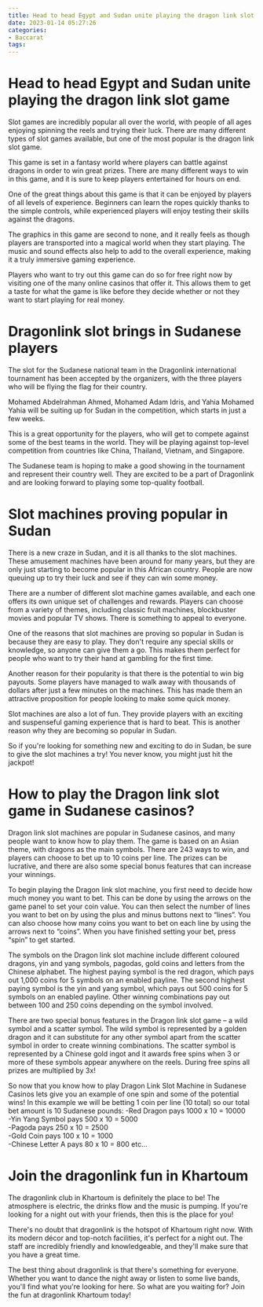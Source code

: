 ```yaml
---
title: Head to head Egypt and Sudan unite playing the dragon link slot game 
date: 2023-01-14 05:27:26
categories:
- Baccarat
tags:
---
```



#  Head to head Egypt and Sudan unite playing the dragon link slot game 

Slot games are incredibly popular all over the world, with people of all ages enjoying spinning the reels and trying their luck. There are many different types of slot games available, but one of the most popular is the dragon link slot game.

This game is set in a fantasy world where players can battle against dragons in order to win great prizes. There are many different ways to win in this game, and it is sure to keep players entertained for hours on end.

One of the great things about this game is that it can be enjoyed by players of all levels of experience. Beginners can learn the ropes quickly thanks to the simple controls, while experienced players will enjoy testing their skills against the dragons.

The graphics in this game are second to none, and it really feels as though players are transported into a magical world when they start playing. The music and sound effects also help to add to the overall experience, making it a truly immersive gaming experience.

Players who want to try out this game can do so for free right now by visiting one of the many online casinos that offer it. This allows them to get a taste for what the game is like before they decide whether or not they want to start playing for real money.

#  Dragonlink slot brings in Sudanese players 

The slot for the Sudanese national team in the Dragonlink international tournament has been accepted by the organizers, with the three players who will be flying the flag for their country.

Mohamed Abdelrahman Ahmed, Mohamed Adam Idris, and Yahia Mohamed Yahia will be suiting up for Sudan in the competition, which starts in just a few weeks.

This is a great opportunity for the players, who will get to compete against some of the best teams in the world. They will be playing against top-level competition from countries like China, Thailand, Vietnam, and Singapore.

The Sudanese team is hoping to make a good showing in the tournament and represent their country well. They are excited to be a part of Dragonlink and are looking forward to playing some top-quality football.

#  Slot machines proving popular in Sudan 

There is a new craze in Sudan, and it is all thanks to the slot machines. These amusement machines have been around for many years, but they are only just starting to become popular in this African country. People are now queuing up to try their luck and see if they can win some money.

There are a number of different slot machine games available, and each one offers its own unique set of challenges and rewards. Players can choose from a variety of themes, including classic fruit machines, blockbuster movies and popular TV shows. There is something to appeal to everyone.

One of the reasons that slot machines are proving so popular in Sudan is because they are easy to play. They don't require any special skills or knowledge, so anyone can give them a go. This makes them perfect for people who want to try their hand at gambling for the first time.

Another reason for their popularity is that there is the potential to win big payouts. Some players have managed to walk away with thousands of dollars after just a few minutes on the machines. This has made them an attractive proposition for people looking to make some quick money.

Slot machines are also a lot of fun. They provide players with an exciting and suspenseful gaming experience that is hard to beat. This is another reason why they are becoming so popular in Sudan.

So if you're looking for something new and exciting to do in Sudan, be sure to give the slot machines a try! You never know, you might just hit the jackpot!

#  How to play the Dragon link slot game in Sudanese casinos? 

Dragon link slot machines are popular in Sudanese casinos, and many people want to know how to play them. The game is based on an Asian theme, with dragons as the main symbols. There are 243 ways to win, and players can choose to bet up to 10 coins per line. The prizes can be lucrative, and there are also some special bonus features that can increase your winnings.

To begin playing the Dragon link slot machine, you first need to decide how much money you want to bet. This can be done by using the arrows on the game panel to set your coin value. You can then select the number of lines you want to bet on by using the plus and minus buttons next to “lines”. You can also choose how many coins you want to bet on each line by using the arrows next to “coins”. When you have finished setting your bet, press “spin” to get started.

The symbols on the Dragon link slot machine include different coloured dragons, yin and yang symbols, pagodas, gold coins and letters from the Chinese alphabet. The highest paying symbol is the red dragon, which pays out 1,000 coins for 5 symbols on an enabled payline. The second highest paying symbol is the yin and yang symbol, which pays out 500 coins for 5 symbols on an enabled payline. Other winning combinations pay out between 100 and 250 coins depending on the symbol involved.

There are two special bonus features in the Dragon link slot game – a wild symbol and a scatter symbol. The wild symbol is represented by a golden dragon and it can substitute for any other symbol apart from the scatter symbol in order to create winning combinations. The scatter symbol is represented by a Chinese gold ingot and it awards free spins when 3 or more of these symbols appear anywhere on the reels. During free spins all prizes are multiplied by 3x!

So now that you know how to play Dragon Link Slot Machine in Sudanese Casinos lets give you an example of one spin and some of the potential wins!  In this example we will be betting 1 coin per line (10 total) so our total bet amount is 10 Sudanese pounds: 
-Red Dragon pays 1000 x 10 = 10000  
-Yin Yang Symbol pays 500 x 10 = 5000  
-Pagoda pays 250 x 10 = 2500  
-Gold Coin pays 100 x 10 = 1000  
-Chinese Letter A pays 80 x 10 = 800 etc...

#  Join the dragonlink fun in Khartoum

The dragonlink club in Khartoum is definitely the place to be! The atmosphere is electric, the drinks flow and the music is pumping. If you're looking for a night out with your friends, then this is the place for you!

There's no doubt that dragonlink is the hotspot of Khartoum right now. With its modern décor and top-notch facilities, it's perfect for a night out. The staff are incredibly friendly and knowledgeable, and they'll make sure that you have a great time.

The best thing about dragonlink is that there's something for everyone. Whether you want to dance the night away or listen to some live bands, you'll find what you're looking for here. So what are you waiting for? Join the fun at dragonlink Khartoum today!